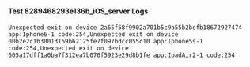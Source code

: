 #### Test 8289468293e136b_iOS_server Logs


```
Unexpected exit on device 2a65f58f9902a701b5c9a55b2befb18672927474 app:Iphone6-1 code:254,Unexpected exit on device 00b2e2c1b30013159b62125fe7f097bdcc055c10 app:Iphone5s-1 code:254,Unexpected exit on device 605a17dff1a0ba7f312ea7b076f5923e29d8b1fe app:IpadAir2-1 code:254
```
